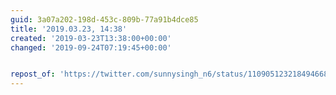 ```yaml
---
guid: 3a07a202-198d-453c-809b-77a91b4dce85
title: '2019.03.23, 14:38'
created: '2019-03-23T13:38:00+00:00'
changed: '2019-09-24T07:19:45+00:00'


repost_of: 'https://twitter.com/sunnysingh_n6/status/1109051232184946688?s=19'
---
```


